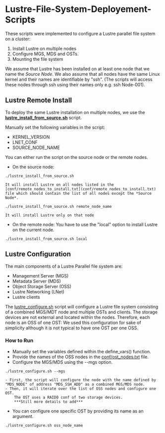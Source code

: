 # Lustre-File-System-Deployement-Scripts

These scripts were implemented to configure a Lustre parallel file system on a cluster:
1. Install Lustre on multiple nodes
2. Configure MGS, MDS and OSTs.
3. Mounting the file system

We assume that Lustre has been installed on at least one node that we name the *Source Node*.
We also assume that all nodes have the same Linux kernel and their names are identifiable by "ssh".
(The scripts will access these nodes through ssh using their names only e.g. ssh Node-001).

## Lustre Remote Install

To deploy the same Lustre installation on multiple nodes, we use the [**lustre_install_from_source.sh**](lustre_install_from_source.sh) script.

Manually set the following variables in the script:
* KERNEL_VERSION
* LNET_CONF
* SOURCE_NODE_NAME

You can either run the script on the source node or the remote nodes.
- On the source node:
```
./lustre_install_from_source.sh
```
	It will install Lustre on all nodes listed in the [conf/remote_nodes_to_install.txt](conf/remote_nodes_to_install.txt)  file which should contain the list of all nodes except the *Source Node*.

```
./lustre_install_from_source.sh remote_node_name
```
	It will install Lustre only on that node

- On the remote node:
You have to use the "local" option to install Lustre on the current node.
```
./lustre_install_from_source.sh local
```

## Lustre Configuration

The main components of a Lustre Parallel file system are:
* Management Server (MGS)
* Metadata Server (MDS)
* Object Storage Server (OSS)
* Lustre Networking (LNet)
* Lustre clients

The [lustre_configure.sh](lustre_configure.sh) script will configure a Lustre file system consisting of a combined MGS/MDT node and multiple OSTs and clients. The storage devices are not external and located within the nodes. Therefore, each node is an OSS of one OST: We used this configuration for sake of simplicity although it is not typical to have one OST per one OSS.

### How to Run
- Manually set the variables defined within the define_vars() function.
- Provide the names of the OSS nodes in the [conf/ost_nodes.txt](conf/ost_nodes.txt) file.
- Configure the MGS/MDS using the --mgs option.
```
./lustre_configure.sh --mgs
```
	- First, the script will configure the node with the name defined by "MDS_NODE" of address "MDS_SSH_ADD" as a combined MGS/MDS node.
	- Then, it will iterate over the list of OSS nodes and configure one OST.
		The OST uses a RAID0 conf of two storage devices.
		***Still more details to add***

- You can configure one specific OST by providing its name as an argument.
```
./lustre_configure.sh oss_node_name
```
